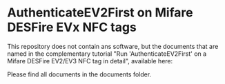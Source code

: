 # AuthenticateEV2First on Mifare DESFire EVx NFC tags

This repository does not contain ans software, but the documents that are named in the complementary tutorial "Run 'AuthenticateEV2First' on a Mifare DESFire EV2/EV3 NFC tag in detail", available here:

Please find all documents in the documents folder.
